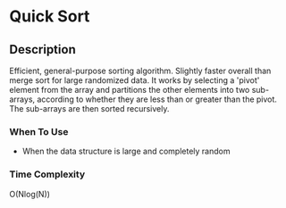 # Quick Sort

## Description

Efficient, general-purpose sorting algorithm.
Slightly faster overall than merge sort for large randomized data.
It works by selecting a 'pivot' element from the array and partitions the other elements into two sub-arrays, according to whether they are less than or greater than the pivot.
The sub-arrays are then sorted recursively.

### When To Use

* When the data structure is large and completely random

### Time Complexity

O(Nlog(N))
